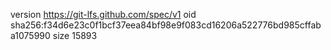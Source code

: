 version https://git-lfs.github.com/spec/v1
oid sha256:f34d6e23c0f1bcf37eea84bf98e9f083cd16206a522776bd985cffaba1075990
size 15893
